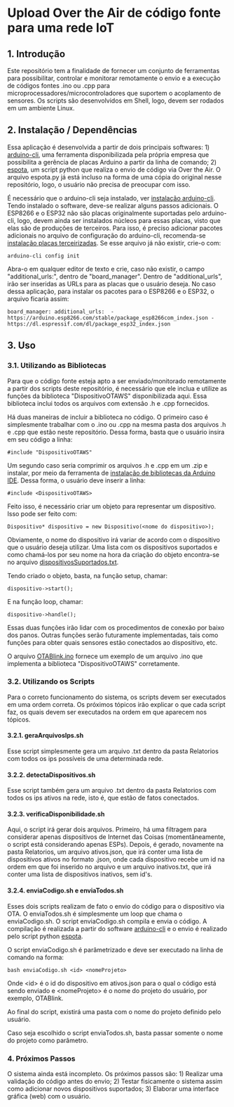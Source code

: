 # Upload Over the Air de código fonte para uma rede IoT

## 1. Introdução

Este repositório tem a finalidade de fornecer um conjunto de ferramentas para possibilitar, controlar e monitorar remotamente o envio e a execução de códigos fontes .ino ou .cpp para microprocessadores/microcontroladores que suportem o acoplamento de sensores. Os scripts são desenvolvidos em Shell, logo, devem ser rodados em um ambiente Linux.

## 2. Instalação / Dependências

Essa aplicação é desenvolvida a partir de dois principais softwares: 1) [arduino-cli](https://github.com/arduino/arduino-cli), uma ferramenta disponibilizada pela própria empresa que possibilita a gerência de placas Arduino a partir da linha de comando; 2) [espota](https://github.com/esp8266/Arduino/blob/master/tools/espota.py), um script python que realiza o envio de código via Over the Air. O arquivo espota.py já está incluso na forma de uma cópia do original nesse repositório, logo, o usuário não precisa de preocupar com isso.

É necessário que o arduino-cli seja instalado, ver [instalação arduino-cli](https://arduino.github.io/arduino-cli/latest/installation/). Tendo instalado o software, deve-se realizar alguns passos adicionais. O ESP8266 e o ESP32 não são placas originalmente suportadas pelo arduino-cli, logo, devem ainda ser instalados núcleos para essas placas, visto que elas são de produções de terceiros. Para isso, é preciso adicionar pacotes adicionais no arquivo de configuração do arduino-cli, recomenda-se [instalação placas terceirizadas](https://create.arduino.cc/projecthub/B45i/getting-started-with-arduino-cli-7652a5). Se esse arquivo já não existir, crie-o com:

`arduino-cli config init`

Abra-o em qualquer editor de texto e crie, caso não existir, o campo "additional_urls:", dentro de "board_manager".
Dentro de "additional_urls", irão ser inseridas as URLs para as placas que o usuário deseja. No caso dessa aplicação, para instalar os pacotes para o ESP8266 e o ESP32, o arquivo ficaria assim:

`board_manager:
  additional_urls: 
    - https://arduino.esp8266.com/stable/package_esp8266com_index.json
    - https://dl.espressif.com/dl/package_esp32_index.json`

## 3. Uso

### 3.1. Utilizando as Bibliotecas

Para que o código fonte esteja apto a ser enviado/monitorado remotamente a partir dos scripts deste repositório, é necessário que ele inclua e utilize as funções da biblioteca "DispositivoOTAWS" disponibilizada aqui. Essa biblioteca inclui todos os arquivos com extensão .h e .cpp fornecidos.

Há duas maneiras de incluir a biblioteca no código. O primeiro caso é simplesmente trabalhar com o .ino ou .cpp na mesma pasta dos arquivos .h e .cpp que estão neste repositório. Dessa forma, basta que o usuário insira em seu código a linha:

`#include "DispositivoOTAWS"`

Um segundo caso seria comprimir os arquivos .h e .cpp em um .zip e instalar, por meio da ferramenta de [instalação de bibliotecas da Arduino IDE](https://www.robocore.net/tutoriais/adicionando-bibliotecas-na-ide-arduino#:~:text=Dispon%C3%ADvel%20na%20IDE%20do%20Arduino,Include%20Library). Dessa forma, o usuário deve inserir a linha:

`#include <DispositivoOTAWS>`

Feito isso, é necessário criar um objeto para representar um dispositivo. Isso pode ser feito com:

`Dispositivo* dispositivo = new Dispositivo(<nome do dispositivo>);`

Obviamente, o nome do dispositivo irá variar de acordo com o dispositivo que o usuário deseja utilizar. Uma lista com os dispositivos suportados e como chamá-los por seu nome na hora da criação do objeto encontra-se no arquivo [dispositivosSuportados.txt](https://github.com/enzocussuol/OTA-Multiplos-Dispositivos/blob/main/dispositivosSuportados.txt).

Tendo criado o objeto, basta, na função setup, chamar:

`dispositivo->start();`

E na função loop, chamar:

`dispositivo->handle();`

Essas duas funções irão lidar com os procedimentos de conexão por baixo dos panos. Outras funções serão futuramente implementadas, tais como funções para obter quais sensores estão conectados ao dispositivo, etc.

O arquivo [OTABlink.ino](https://github.com/enzocussuol/OTA-Multiplos-Dispositivos/blob/main/OTABlink.ino) fornece um exemplo de um arquivo .ino que implementa a biblioteca "DispositivoOTAWS" corretamente.

### 3.2. Utilizando os Scripts

Para o correto funcionamento do sistema, os scripts devem ser executados em uma ordem correta. Os próximos tópicos irão explicar o que cada script faz, os quais devem ser executados na ordem em que aparecem nos tópicos.

#### 3.2.1. geraArquivosIps.sh

Esse script simplesmente gera um arquivo .txt dentro da pasta Relatorios com todos os ips possíveis de uma determinada rede.

#### 3.2.2. detectaDispositivos.sh

Esse script também gera um arquivo .txt dentro da pasta Relatorios com todos os ips ativos na rede, isto é, que estão de fatos conectados.

#### 3.2.3. verificaDisponibilidade.sh

Aqui, o script irá gerar dois arquivos. Primeiro, há uma filtragem para considerar apenas dispositivos de Internet das Coisas (momentâneamente, o script está considerando apenas ESPs). Depois, é gerado, novamente na pasta Relatorios, um arquivo ativos.json, que irá conter uma lista de dispositivos ativos no formato .json, onde cada dispositivo recebe um id na ordem em que foi inserido no arquivo e um arquivo inativos.txt, que irá conter uma lista de dispositivos inativos, sem id's.

#### 3.2.4. enviaCodigo.sh e enviaTodos.sh

Esses dois scripts realizam de fato o envio do código para o dispositivo via OTA. O enviaTodos.sh é simplesmente um loop que chama o enviaCodigo.sh. O script enviaCodigo.sh compila e envia o código. A compilação é realizada a partir do software [arduino-cli](https://github.com/arduino/arduino-cli) e o envio é realizado pelo script python [espota](https://github.com/esp8266/Arduino/blob/master/tools/espota.py).

O script enviaCodigo.sh é parâmetrizado e deve ser executado na linha de comando na forma:

`bash enviaCodigo.sh <id> <nomeProjeto>`

Onde \<id\> é o id do dispositivo em ativos.json para o qual o código está sendo enviado e \<nomeProjeto\> é o nome do projeto do usuário, por exemplo, OTABlink.

Ao final do script, existirá uma pasta com o nome do projeto definido pelo usuário.
  
Caso seja escolhido o script enviaTodos.sh, basta passar somente o nome do projeto como parâmetro.

### 4. Próximos Passos

O sistema ainda está incompleto. Os próximos passos são: 1) Realizar uma validação do código antes do envio; 2) Testar fisicamente o sistema assim como adicionar novos dispositivos suportados; 3) Elaborar uma interface gráfica (web) com o usuário.
